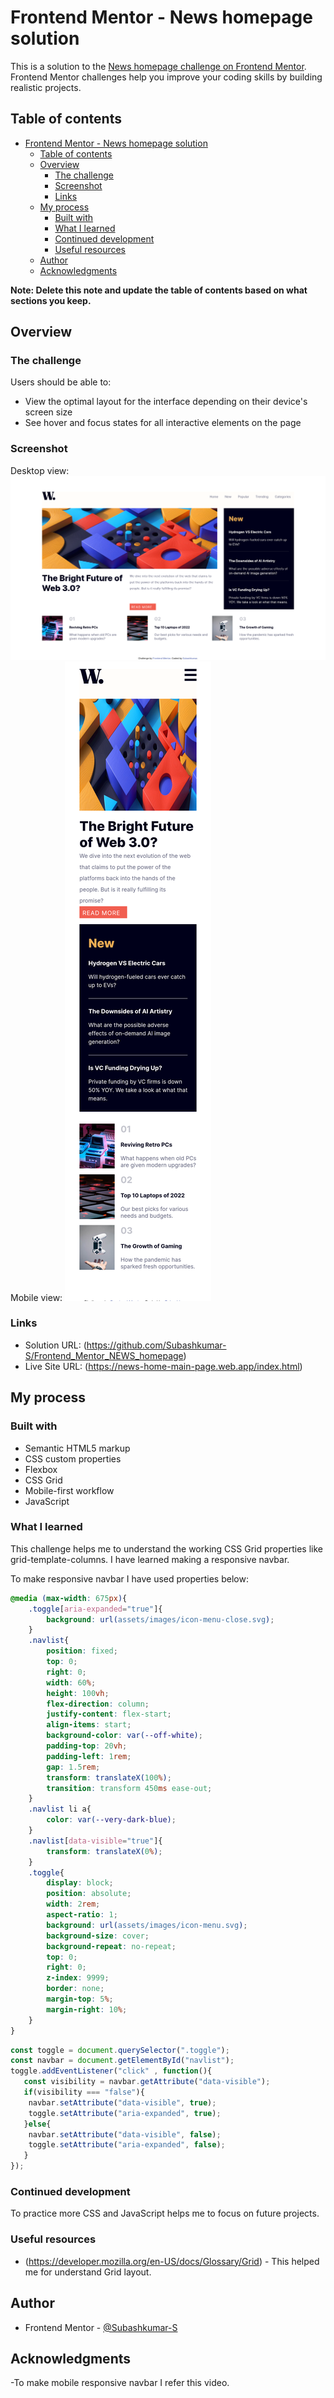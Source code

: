 # Frontend Mentor - News homepage solution

This is a solution to the [News homepage challenge on Frontend Mentor](https://www.frontendmentor.io/challenges/news-homepage-H6SWTa1MFl). Frontend Mentor challenges help you improve your coding skills by building realistic projects. 

## Table of contents

- [Frontend Mentor - News homepage solution](#frontend-mentor---news-homepage-solution)
  - [Table of contents](#table-of-contents)
  - [Overview](#overview)
    - [The challenge](#the-challenge)
    - [Screenshot](#screenshot)
    - [Links](#links)
  - [My process](#my-process)
    - [Built with](#built-with)
    - [What I learned](#what-i-learned)
    - [Continued development](#continued-development)
    - [Useful resources](#useful-resources)
  - [Author](#author)
  - [Acknowledgments](#acknowledgments)

**Note: Delete this note and update the table of contents based on what sections you keep.**

## Overview

### The challenge

Users should be able to:

- View the optimal layout for the interface depending on their device's screen size
- See hover and focus states for all interactive elements on the page

### Screenshot
Desktop view:
![](desktop-view.png)
Mobile view:
![](mobile-view.png)


### Links

- Solution URL: (https://github.com/Subashkumar-S/Frontend_Mentor_NEWS_homepage)
- Live Site URL: (https://news-home-main-page.web.app/index.html)

## My process

### Built with

- Semantic HTML5 markup
- CSS custom properties
- Flexbox
- CSS Grid
- Mobile-first workflow
- JavaScript



### What I learned

This challenge helps me to understand the working CSS Grid properties like grid-template-columns. I have learned making a responsive navbar.

To make responsive navbar I have used properties below:


```css
@media (max-width: 675px){
    .toggle[aria-expanded="true"]{
        background: url(assets/images/icon-menu-close.svg);
    }
    .navlist{
        position: fixed;
        top: 0;
        right: 0;
        width: 60%;
        height: 100vh;
        flex-direction: column;
        justify-content: flex-start;
        align-items: start;
        background-color: var(--off-white);
        padding-top: 20vh;
        padding-left: 1rem;
        gap: 1.5rem;
        transform: translateX(100%);
        transition: transform 450ms ease-out;
    }
    .navlist li a{
        color: var(--very-dark-blue);
    }
    .navlist[data-visible="true"]{
        transform: translateX(0%);
    }
    .toggle{
        display: block;
        position: absolute;
        width: 2rem;
        aspect-ratio: 1;
        background: url(assets/images/icon-menu.svg);
        background-size: cover;
        background-repeat: no-repeat;
        top: 0;
        right: 0;
        z-index: 9999;
        border: none;
        margin-top: 5%;
        margin-right: 10%;
    }
}
```
```js
const toggle = document.querySelector(".toggle");
const navbar = document.getElementById("navlist");
toggle.addEventListener("click" , function(){
   const visibility = navbar.getAttribute("data-visible");
   if(visibility === "false"){
    navbar.setAttribute("data-visible", true);
    toggle.setAttribute("aria-expanded", true);
   }else{
    navbar.setAttribute("data-visible", false);
    toggle.setAttribute("aria-expanded", false);
   }
});
```


### Continued development

To practice more CSS and JavaScript helps me to focus on future projects.

### Useful resources

- (https://developer.mozilla.org/en-US/docs/Glossary/Grid) - This helped me for understand Grid layout.


## Author

<!-- - Website - [Subashkumar S] -->
- Frontend Mentor - [@Subashkumar-S](https://www.frontendmentor.io/profile/Subashkumar-S)




## Acknowledgments

-To make mobile responsive navbar I refer this video.[](https://www.youtube.com/watch?v=HbBMp6yUXO0&t=2332s) 


